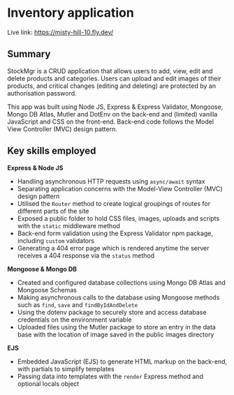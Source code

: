 # Inventory application

Live link: https://misty-hill-10.fly.dev/

## Summary

StockMgr is a CRUD application that allows users to add, view, edit and delete products and categories. Users can upload and edit images of their products, and critical changes (editing and deleting) are protected by an authorisation password.

This app was built using Node JS, Express & Express Validator, Mongoose, Mongo DB Atlas, Mutler and DotEnv on the back-end and (limited) vanilla JavaScript and CSS on the front-end. Back-end code follows the Model View Controller (MVC) design pattern.

## Key skills employed

**Express & Node JS**

- Handling asynchronous HTTP requests using `async/await` syntax
- Separating application concerns with the Model-View Controller (MVC) design pattern
- Utilised the `Router` method to create logical groupings of routes for different parts of the site
- Exposed a public folder to hold CSS files, images, uploads and scripts with the `static` middleware method
- Back-end form validation using the Express Validator npm package, including `custom` validators
- Generating a 404 error page which is rendered anytime the server receives a 404 response via the `status` method

**Mongoose & Mongo DB**

- Created and configured database collections using Mongo DB Atlas and Mongoose Schemas
- Making asynchronous calls to the database using Mongoose methods such as `find`, `save` and `findByIdAndDelete`
- Using the dotenv package to securely store and access database credentials on the environment variable
- Uploaded files using the Mutler package to store an entry in the data base with the location of image saved in the public images directory

**EJS**

- Embedded JavaScript (EJS) to generate HTML markup on the back-end, with partials to simplify templates
- Passing data into templates with the `render` Express method and optional locals object
